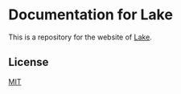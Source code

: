 # Documentation for Lake

This is a repository for the website of [Lake](http://lakejs.com/).

## License

[MIT](https://github.com/lakejs/lake-docs/blob/main/LICENSE)
